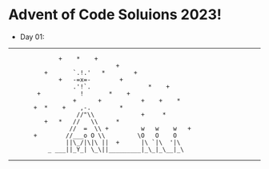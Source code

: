 # Advent of Code Soluions 2023!

- Day 01:

------------------------------------------------
                  +    *    +
                                  +
              +       `.!.'   *        +
                  +   -=x=-        +
                      .'!`.                *    +
            +           !       *    +
                      +      +           +    +    *
           +  *    +    ,-.        *
                       //"\\             +     *
              +   *   //   \\     *
                     //  =  \\ +         w   w    w   +
           +        //___o O \\         \O   O    O
                    ||\_/|\|\ ||  +      |\ `|\  '|\
               _ ___||_Y_| \_\||_________|_\_|_\__|_\
------------------------------------------------
